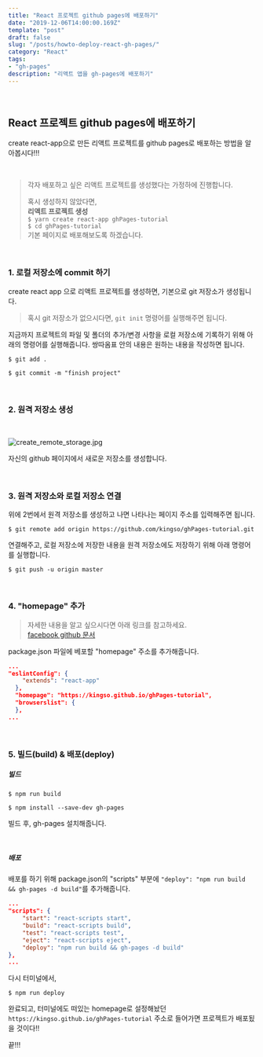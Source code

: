 ```yaml
---
title: "React 프로젝트 github pages에 배포하기"
date: "2019-12-06T14:00:00.169Z"
template: "post"
draft: false
slug: "/posts/howto-deploy-react-gh-pages/"
category: "React"
tags:
- "gh-pages"
description: "리액트 앱을 gh-pages에 배포하기"
---
```


<br>

## React 프로젝트 github pages에 배포하기

create react-app으로 만든 리액트 프로젝트를 github pages로 배포하는 방법을 알아봅시다!!!

<br>

> 각자 배포하고 싶은 리액트 프로젝트를 생성했다는 가정하에 진행합니다.
>
> 혹시 생성하지 않았다면,  
> **리액트 프로젝트 생성**  
> `$ yarn create react-app ghPages-tutorial`  
> `$ cd ghPages-tutorial`  
> 기본 페이지로 배포해보도록 하겠습니다.  

<br>

### 1. 로컬 저장소에 commit 하기

create react app 으로 리액트 프로젝트를 생성하면, 기본으로 git 저장소가 생성됩니다.

> 혹시 git 저장소가 없으시다면, `git init` 명령어를 실행해주면 됩니다.

지금까지 프로젝트의 파일 및 폴더의 추가/변경 사항을 로컬 저장소에 기록하기 위해 아래의 명령어를 실행해줍니다. 쌍따옴표 안의 내용은 원하는 내용을 작성하면 됩니다.

`$ git add .`

`$ git commit -m "finish project"`

<br>

### 2. 원격 저장소 생성

<br>

![create_remote_storage.jpg](/media/create_remote_storage.jpg)   

자신의 github 페이지에서 새로운 저장소를 생성합니다.

<br>

### 3. 원격 저장소와 로컬 저장소 연결

위에 2번에서 원격 저장소를 생성하고 나면 나타나는 페이지 주소를 입력해주면 됩니다.

`$ git remote add origin https://github.com/kingso/ghPages-tutorial.git`

연결해주고, 로컬 저장소에 저장한 내용을 원격 저장소에도 저장하기 위해 아래 명령어를 실행합니다.

`$ git push -u origin master`

<br>

### 4. "homepage" 추가

> 자세한 내용을 알고 싶으시다면 아래 링크를 참고하세요.   
> [facebook github 문서](https://github.com/facebook/create-react-app/blob/master/docusaurus/docs/deployment.md#building-for-relative-paths)

package.json 파일에 베포할 "homepage" 주소를 추가해줍니다.

``` json
...
"eslintConfig": {
    "extends": "react-app"
  },
  "homepage": "https://kingso.github.io/ghPages-tutorial",
  "browserslist": {
  },
...
```

<br>

### 5. 빌드(build) & 배포(deploy)

##### 빌드

`$ npm run build`

`$ npm install --save-dev gh-pages`

빌드 후, gh-pages 설치해줍니다.

<br>

##### 배포

배포를 하기 위해 package.json의 "scripts" 부분에 `"deploy": "npm run build && gh-pages -d build"`를 추가해줍니다.

``` json
...
"scripts": {
    "start": "react-scripts start",
    "build": "react-scripts build",
    "test": "react-scripts test",
    "eject": "react-scripts eject",
    "deploy": "npm run build && gh-pages -d build"
},
...
```

다시 터미널에서,

`$ npm run deploy`  

완료되고, 터미널에도 떠있는 homepage로 설정해놨던 `https://kingso.github.io/ghPages-tutorial` 주소로 들어가면 프로젝트가 배포됬을 것이다!!

끝!!!

<br>
<br>
